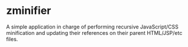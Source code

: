 zminifier
=========

A simple application in charge of performing recursive JavaScript/CSS minification and updating their references on their parent HTML/JSP/etc files.
